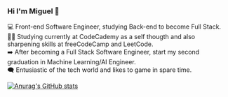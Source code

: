 ### Hi I'm Miguel 👋

💻    Front-end Software Engineer, studying Back-end to become Full Stack.<br>
👨‍🎓    Studying currently at CodeCademy as a self thougth and also sharpening skills at freeCodeCamp and LeetCode.<br>
➡️    After becoming a Full Stack Software Engineer, start my second graduation in Machine Learning/AI Engineer.<br>
🗨️    Entusiastic of the tech world and likes to game in spare time.


[![Anurag's GitHub stats](https://github-readme-stats.vercel.app/api?username=mkpng&show_icons=true&theme=codeSTACKr)](https://github.com/anuraghazra/github-readme-stats)
